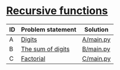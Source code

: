 # [Recursive functions](https://www.e-olymp.com/en/contests/9493)



| ID | Problem statement                                                            | Solution               |
|----|------------------------------------------------------------------------------|------------------------|
| A  | [Digits](https://www.e-olymp.com/en/contests/9493/problems/83150)            | [A/main.py](A/main.py) |
| B  | [The sum of digits](https://www.e-olymp.com/en/contests/9493/problems/83151) | [B/main.py](B/main.py) |
| C  | [Factorial](https://www.e-olymp.com/en/contests/9493/problems/83152)         | [C/main.py](C/main.py) |

